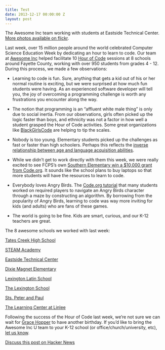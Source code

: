 ```yaml
---
title: Test
date: 2013-12-17 00:00:00 Z
layout: post
---
```

 
<p>The Awesome Inc team working with students at Eastside Technical Center. <a href="http://www.flickr.com/photos/awesomeinc/sets/72157638532676604/" target="_blank">More photos available on flickr</a>.</p>
<p>Last week, over 15 million people around the world celebrated Computer Science Education Week by dedicating an hour to learn to code. Our team at <a href="http://www.awesomeinc.org/" target="_blank">Awesome Inc</a> helped facilitate 10 <a href="http://www.awesomeincu.com/hourofcode" target="_blank">Hour of Code</a> sessions at 8 schools around Fayette County, working with over 950 students from grades 4 - 12. During this process, we made a few observations:</p>
<ul><li>
<p>Learning to code is fun. Sure, anything that gets a kid out of his or her normal routine is exciting, but we were surprised at how much fun students were having. As an experienced software developer will tell you, the joy of overcoming a programming challenge is worth any frustrations you encounter along the way.</p>
</li>
<li>
<p>The notion that programming is an “affluent white male thing” is only due to social inertia. From our observations, girls often picked up the logic faster than boys, and ethnicity was not a factor in how well a student grasped the Hour of Code activities. Some great organizations like <a href="http://www.blackgirlscode.com/" target="_blank">BlackGirlsCode</a> are helping to tip the scales.</p>
</li>
<li>
<p>Nobody is too young. Elementary students picked up the challenges as fast or faster than high schoolers. Perhaps this reflects the <a href="http://en.wikipedia.org/wiki/Language_acquisition#Sensitive_period" target="_blank">inverse relationship between age and language acquisition abilities</a>.</p>
</li>
<li>
<p>While we didn’t get to work directly with them this week, we were really excited to see FCPS’s own <a href="http://www.fcps.net/news/features/2013-14/hourofcode" target="_blank">Southern Elementary win a $10,000 grant from Code.org</a>. It sounds like the school plans to buy laptops so that more students will have the resources to learn to code.</p>
</li>
<li>
<p>Everybody loves Angry Birds. The <a href="http://hourofcode.com/co" target="_blank">Code.org tutorial</a> that many students worked on required players to navigate an Angry Birds character through a maze by constructing an algorithm. By borrowing from the popularity of Angry Birds, learning to code was way more inviting for kids (and adults) who are fans of these games.</p>
</li>
<li>
<p>The world is going to be fine. Kids are smart, curious, and our K-12 teachers are great.</p>
</li>
</ul><p>The 8 awesome schools we worked with last week:</p>
<p><a href="http://www.tchs.fcps.net/" target="_blank">Tates Creek High School</a></p>
<p><a href="http://www.steam.fcps.net/" target="_blank">STEAM Academy</a></p>
<p><a href="http://www.techcenters.fcps.net/eastside/" target="_blank">Eastside Technical Center</a></p>
<p><a href="http://www.dixie.fcps.net/" target="_blank">Dixie Magnet Elementary</a></p>
<p><a href="http://www.thelexingtonlatinschool.com/" target="_blank">Lexington Latin School</a></p>
<p><a href="http://www.thelexingtonschool.org/" target="_blank">The Lexington School</a></p>
<p><a href="http://sppslex.org/" target="_blank">Sts. Peter and Paul</a></p>
<p><a href="http://www.tlc.fcps.net/" target="_blank">The Learning Center at Linlee</a></p>
<p>Following the success of the Hour of Code last week, we’re not sure we can wait for <a href="http://www.engadget.com/2013/12/09/google-doodle-grace-hopper/" target="_blank">Grace Hopper</a> to have another birthday. If you’d like to bring the Awesome Inc U team to your K-12 school (or office/church/university, etc), <a href="http://www.awesomeincu.com/info/" target="_blank">let us know</a>.</p>
<p><a href="https://news.ycombinator.com/item?id=6920318" target="_blank">Discuss this post on Hacker News</a></p>
<p><strong id="docs-internal-guid-41ac73cf-013d-3727-6cef-8940203cc55d"><br/></strong></p>
